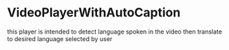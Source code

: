 # VideoPlayerWithAutoCaption
this player is intended to detect language spoken in the video then translate to desired language selected by user
